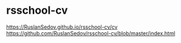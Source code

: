 # rsschool-cv
https://RuslanSedov.github.io/rsschool-cv/cv
https://github.com/RuslanSedov/rsschool-cv/blob/master/index.html
